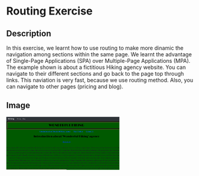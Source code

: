 # Routing Exercise

## Description
In this exercise, we learnt how to use routing to make more dinamic the navigation among sections within the same page. We learnt the advantage of Single-Page Applications (SPA) over Multiple-Page Applications (MPA). The example shown is about a fictitious Hiking agency website. You can navigate to their different sections and go back to the page top through links. This naviation is very fast, because we use routing method. Also, you can navigate to other pages (pricing and blog).

## Image
<img src= "capture_one.png" width='300'/>
